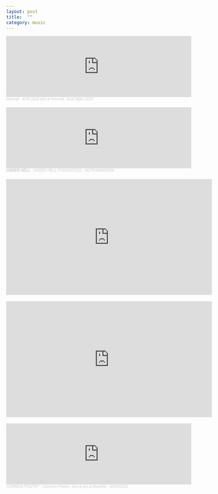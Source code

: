 ```yaml
---
layout: post
title:  ""
category: music
---
```


<iframe width="100%" height="166" scrolling="no" frameborder="no" allow="autoplay" src="https://w.soundcloud.com/player/?url=https%3A//api.soundcloud.com/tracks/762798928&color=%23ff5500&auto_play=false&hide_related=false&show_comments=true&show_user=true&show_reposts=false&show_teaser=true"></iframe><div style="font-size: 10px; color: #cccccc;line-break: anywhere;word-break: normal;overflow: hidden;white-space: nowrap;text-overflow: ellipsis; font-family: Interstate,Lucida Grande,Lucida Sans Unicode,Lucida Sans,Garuda,Verdana,Tahoma,sans-serif;font-weight: 100;"><a href="https://soundcloud.com/intercell" title="Intercell" target="_blank" style="color: #cccccc; text-decoration: none;">Intercell</a> · <a href="https://soundcloud.com/intercell/kiki-at-intercell-acid-night-2020" title="KI/KI [acid set] at Intercell - Acid Night 2020" target="_blank" style="color: #cccccc; text-decoration: none;">KI/KI [acid set] at Intercell - Acid Night 2020</a></div>

<br>
<iframe width="100%" height="166" scrolling="no" frameborder="no" allow="autoplay" src="https://w.soundcloud.com/player/?url=https%3A//api.soundcloud.com/tracks/1454908240&color=%23ff5500&auto_play=false&hide_related=false&show_comments=true&show_user=true&show_reposts=false&show_teaser=true"></iframe><div style="font-size: 10px; color: #cccccc;line-break: anywhere;word-break: normal;overflow: hidden;white-space: nowrap;text-overflow: ellipsis; font-family: Interstate,Lucida Grande,Lucida Sans Unicode,Lucida Sans,Garuda,Verdana,Tahoma,sans-serif;font-weight: 100;"><a href="https://soundcloud.com/underhell_666" title="𝑼𝑵𝑫𝑬𝑹 𝑯𝑬𝑳𝑳" target="_blank" style="color: #cccccc; text-decoration: none;">𝑼𝑵𝑫𝑬𝑹 𝑯𝑬𝑳𝑳</a> · <a href="https://soundcloud.com/underhell_666/under-hell-podcast022-keith-barrera" title="UNDER HELL PODCAST022 - KEITH BARRERA" target="_blank" style="color: #cccccc; text-decoration: none;">UNDER HELL PODCAST022 - KEITH BARRERA</a></div>

<br>
<div align="center">
<iframe width="560" height="315" src="https://www.youtube.com/embed/c-HYuvfRH5w?si=wEve6aqeaSSBBqN0" title="YouTube video player" frameborder="0" allow="accelerometer; autoplay; clipboard-write; encrypted-media; gyroscope; picture-in-picture; web-share" allowfullscreen></iframe>
</div>

<br>
<div align="center">
<iframe width="560" height="315" src="https://www.youtube.com/embed/Ko0hAh1iriE?si=rMmjMI1TtgdKHOTG" title="YouTube video player" frameborder="0" allow="accelerometer; autoplay; clipboard-write; encrypted-media; gyroscope; picture-in-picture; web-share" allowfullscreen></iframe>
</div>

<br>
<iframe width="100%" height="166" scrolling="no" frameborder="no" allow="autoplay" src="https://w.soundcloud.com/player/?url=https%3A//api.soundcloud.com/tracks/1463804089&color=%23ff5500&auto_play=false&hide_related=false&show_comments=true&show_user=true&show_reposts=false&show_teaser=true"></iframe><div style="font-size: 10px; color: #cccccc;line-break: anywhere;word-break: normal;overflow: hidden;white-space: nowrap;text-overflow: ellipsis; font-family: Interstate,Lucida Grande,Lucida Sans Unicode,Lucida Sans,Garuda,Verdana,Tahoma,sans-serif;font-weight: 100;"><a href="https://soundcloud.com/commonpoetry" title="COMMON POETRY" target="_blank" style="color: #cccccc; text-decoration: none;">COMMON POETRY</a> · <a href="https://soundcloud.com/commonpoetry/common-poetry-fiesta-del-diablo-medellin-04-03-2023" title="Common Poetry - live dj set at Medellin - 04/03/2023" target="_blank" style="color: #cccccc; text-decoration: none;">Common Poetry - live dj set at Medellin - 04/03/2023</a></div>

